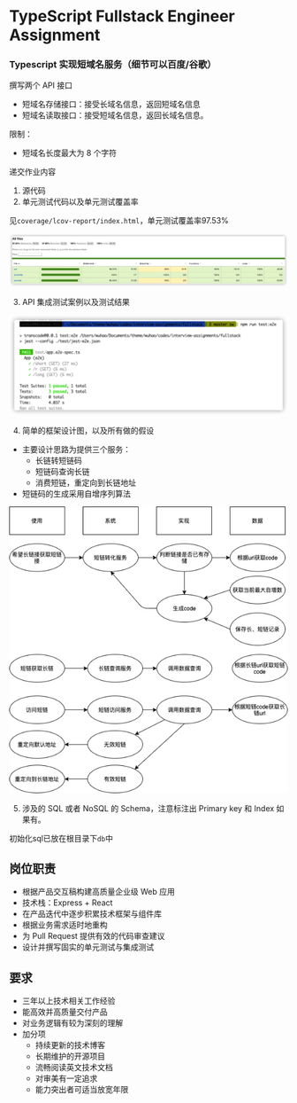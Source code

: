 # TypeScript Fullstack Engineer Assignment

### Typescript 实现短域名服务（细节可以百度/谷歌）

撰写两个 API 接口

- 短域名存储接口：接受长域名信息，返回短域名信息
- 短域名读取接口：接受短域名信息，返回长域名信息。

限制：

- 短域名长度最大为 8 个字符

递交作业内容

1. 源代码
2. 单元测试代码以及单元测试覆盖率
   
  见`coverage/lcov-report/index.html`，单元测试覆盖率97.53%
  
  ![单元测试覆盖率](./1639040127608.jpg)

3. API 集成测试案例以及测试结果

  ![e2e集成测试](./1639040609995.png)

4. 简单的框架设计图，以及所有做的假设

  * 主要设计思路为提供三个服务：
    * 长链转短链码
    * 短链码查询长链
    * 消费短链，重定向到长链地址
  * 短链码的生成采用自增序列算法
  
  ![设计图](./design.png)

5. 涉及的 SQL 或者 NoSQL 的 Schema，注意标注出 Primary key 和 Index 如果有。

  初始化sql已放在根目录下`db`中

## 岗位职责

- 根据产品交互稿构建高质量企业级 Web 应用
- 技术栈：Express + React
- 在产品迭代中逐步积累技术框架与组件库
- 根据业务需求适时地重构
- 为 Pull Request 提供有效的代码审查建议
- 设计并撰写固实的单元测试与集成测试

## 要求

- 三年以上技术相关工作经验
- 能高效并高质量交付产品
- 对业务逻辑有较为深刻的理解
- 加分项
  - 持续更新的技术博客
  - 长期维护的开源项目
  - 流畅阅读英文技术文档
  - 对审美有一定追求
  - 能力突出者可适当放宽年限
